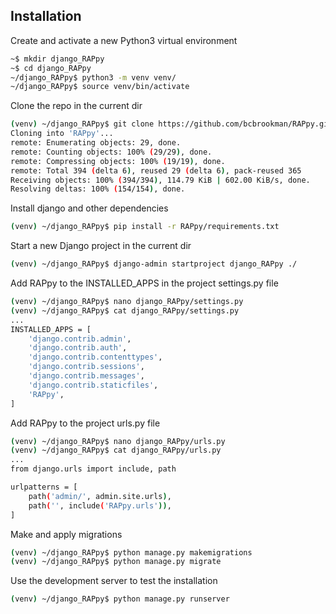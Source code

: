 ## Installation
Create and activate a new Python3 virtual environment
```bash
~$ mkdir django_RAPpy
~$ cd django_RAPpy
~/django_RAPpy$ python3 -m venv venv/
~/django_RAPpy$ source venv/bin/activate
```

Clone the repo in the current dir
```bash
(venv) ~/django_RAPpy$ git clone https://github.com/bcbrookman/RAPpy.git
Cloning into 'RAPpy'...
remote: Enumerating objects: 29, done.
remote: Counting objects: 100% (29/29), done.
remote: Compressing objects: 100% (19/19), done.
remote: Total 394 (delta 6), reused 29 (delta 6), pack-reused 365
Receiving objects: 100% (394/394), 114.79 KiB | 602.00 KiB/s, done.
Resolving deltas: 100% (154/154), done.
```

Install django and other dependencies
```bash
(venv) ~/django_RAPpy$ pip install -r RAPpy/requirements.txt
```

Start a new Django project in the current dir
```bash
(venv) ~/django_RAPpy$ django-admin startproject django_RAPpy ./
```

Add RAPpy to the INSTALLED_APPS in the project settings.py file
```bash
(venv) ~/django_RAPpy$ nano django_RAPpy/settings.py
(venv) ~/django_RAPpy$ cat django_RAPpy/settings.py
...
INSTALLED_APPS = [
    'django.contrib.admin',
    'django.contrib.auth',
    'django.contrib.contenttypes',
    'django.contrib.sessions',
    'django.contrib.messages',
    'django.contrib.staticfiles',
    'RAPpy',
]
```

Add RAPpy to the project urls.py file
```bash
(venv) ~/django_RAPpy$ nano django_RAPpy/urls.py
(venv) ~/django_RAPpy$ cat django_RAPpy/urls.py
...
from django.urls import include, path

urlpatterns = [
    path('admin/', admin.site.urls),
    path('', include('RAPpy.urls')),
]
```

Make and apply migrations
```bash
(venv) ~/django_RAPpy$ python manage.py makemigrations
(venv) ~/django_RAPpy$ python manage.py migrate
```

Use the development server to test the installation
```bash
(venv) ~/django_RAPpy$ python manage.py runserver
```